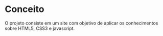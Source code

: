 # Conceito
O projeto consiste em um site com objetivo de aplicar os conhecimentos sobre HTML5, CSS3 e javascript.





